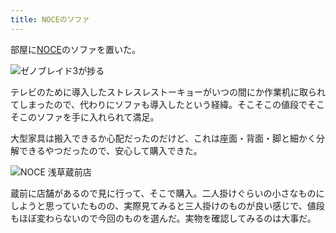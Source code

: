 ```yaml
---
title: NOCEのソファ
---
```

部屋に[NOCE](https://www.noce.co.jp/)のソファを置いた。

![](https://lh3.googleusercontent.com/docs/ADP-6oGHHOjG_nsYb9Qe_WOcOuDGx3T8Vfhn-C4Oczv4UkiiuPCrEJZ4X5zlMIol23KESHMlGeUcJE0gfXTJCsGkhb6vyIAPI_nR0Xx863wYTkyPaAbn8rlLI-zynf0LDbiB20B_dHtnHvkJYPme72tJrIValgK0AIAaJPJ7he9IXbbVzO7GuuXavctv2EA0Zp_gly1Pxw6Hb7ZNPFcGs3a7oZFj8OvyHRPoFJS8IhaNPjZJdlHkrCnHqjg_XekGQB0V6AP0zJL13a_wW_tM6DjBU_KbzgONzfTQDzVDNm5wf8Q5coLRR0atWhhXFqI470uupulONWcc9l2BFZeuFUXKWi5IsvmDc4od9nuYIQnyz9VjNauK4i6IAOML6hTCEYY_Mk8QkCu7uRglNC8p9-EgXaJetd8EnGsAbcIPB9LzqZ_OTbbPLmc8XTYKB4TLfFQmzO0BNwwavV3ySh7qV3D052F9aMnqrazLAU401A7kf3A9L7PS00Lo1dJRr5wjmBUEcwIMJNiVmI784VExpJ5YP1Su2sV4d98-u0YMXB7Oqumudzru7RW2yL_AnDCR6wvNjJEWbbczgdAoLyDRk4W6yBShUikiiijGpSA7sf81uz6nzoUJZcewCB9jxE6QMwU_uhUtyWEM5JLXKqAPjosBMY5R34jqX2afsobyoqtqJnD97iwDZFqNiMaNtVkMHw03KGtv2d9GFkQunMuZyTRtSMMwDa7At2zZDcOIDJu1m37FT_NC4pZpPH1Gb5uQ3qpsEFfZyEuaR-Z47XLeayw1f4nLQQfvY8OZOt8F1WPHYJKLsJutygUTraLaCrhR2JboyRAybDm5FUfj1ymjIStLM7hG8Yirm3b7HUqU7dRjrEAZvnigmaVgmSQGzdXHxhh783WHMYj2RO4K2zwu3oaf5mA92s6HKPfsDKr3pv01NdS2g93h4s_NcBbm6JTbbqmtMPZImnPllTk1sQmVI3EzCNA1Kn22JjeA--Z3YwbuFwfbnhTrkrCK-1LfDpf04vcsN0RslUfGiFvUQNKpHxMIEi1L-xm7ZatX50MNv8bQwQaTocJdvvS6CZRU-48F0DEguM8ks5mMXeEeSEUPJbblPVQgWJEpDDjylY7eWErhGs4lSLq-K611xRyoSeKKg5KHqQYJQjsjYxq_2G9Hq3sJJGWT0dSCGjw2ZXMTwRGcKj-Wk6hWBA7XbKQ9sy8l7ygPZoT15g1WG_UWzm31UqnHTbyEswdbBvnswjOhfC80hzypyblMTg "ゼノブレイド3が捗る")

テレビのために導入したストレスレストーキョーがいつの間にか作業机に取られてしまったので、代わりにソファも導入したという経緯。そこそこの値段でそこそこのソファを手に入れられて満足。

大型家具は搬入できるか心配だったのだけど、これは座面・背面・脚と細かく分解できるやつだったので、安心して購入できた。

![](https://lh3.googleusercontent.com/docs/ADP-6oF7KiJa-kybwhVkJae7bLL5bG9roVUUb4QbqucUz67x8gih628QaT2sGzSAMTlnXrqrFePXCCuhzZXFXTEVx6-65JCwFKP2gko1RcGUKcb1HRW3RKoHeMOpvNUwC4LvqjkngVi4DyV3XlpDPxpLPgU7YryrDa53-jBjKlUNnbklkDXgYDBa18u0x9D8fs2JDVBEiimqtiKl2EppD5Wtv8Y-O9Md0dB_az4Zh5SmqoeqvEv1NQtiBux2wUQfAZx-IrFNa-YZEPbzO9Gl8qitYAcVfPg9_iIbG_YInMNAEtp-PLF48zv6LZAanZqT6IT2xayDeMBzJn2QoMIuROyE3RB4-aTiwuWDLttgBCtpG32eo9-uyAZrzKhDpyMeD314qhgS9t67sYIxMXT4s9JKWZ8fb6AC3avKkJ5E6_xUt9YN3LFXoRqvUgW0l0wctnbV99ruShE0U9N1Fc8rJEIJCaFJ3pp_QXTOCehkZnAYlfYI3gNoigs_6yToxvtjqlk07fxGHQRdeZX6B4csvWfWt8Vw-PsmRBd0CLwrNSOqo4ZUB3AD2UmsfVs4ltcEu1_zgALi26F0olZBiVsea1tzXEDWSm9BmFSurRzObIBE3plOnME1kB5ETFc5tgEanK-le-M37hNgP_PV8TLJEI3q5jyqJ_S07uomtfoaGheeSpqk0UWOlEMsoCjGKGhBe-WOHnZXdz0Yja2kbRx_7XWa31Gm0HgZoGU_6LPK5x-GN4oi24btUlZR3rQMPww2U1Rk3Uf55Q3J8hKtqJvE4tt8joRv_2SLxGlq-Br1QIEdAIE5R7iM0eDJtL-L-KvfKvCoKmPPrOgp3M7I4R5UUYpNZ_Z8TDh7H3ckm_JOi-B_4S1veBJ9WbbDm-n30juLT458vhH2oi7CU4CkB6PCamgUO_MvsP8xqlUnOdUDbvmIErxDTf7tR0RwpgyrBzdyfCoz46kyOvlgzgmDQaU7fALBCIhQ2cDpJIrM3L_lHiGabEjopAtsbZOCaknQhXgJs0O4zMpG-8uJc3VIaxKa4X7Mu6NSAyCEPgiq9pBkipGkgkCkYRNXELlwrgHYoEkD_9UyPXf9gvHcdY3fq_W8xQfgZ0gKeJRvkBVWBvPxyrl1J65LhIVpK08nwTKFjw1TMxrVNwKQROA311-qj0CsgmoygKz5A41vIq8YXB1bFjb6vpyD0IzDK8nI6EpjFr5Ga3uSW4cC5FpPsCpXSyDFE0XDDnEz7p21KUOr1BvTgWIRaNjsBhcXnw "NOCE 浅草蔵前店")

蔵前に店舗があるので見に行って、そこで購入。二人掛けぐらいの小さなものにしようと思っていたものの、実際見てみると三人掛けのものが良い感じで、値段もほぼ変わらないので今回のものを選んだ。実物を確認してみるのは大事だ。

